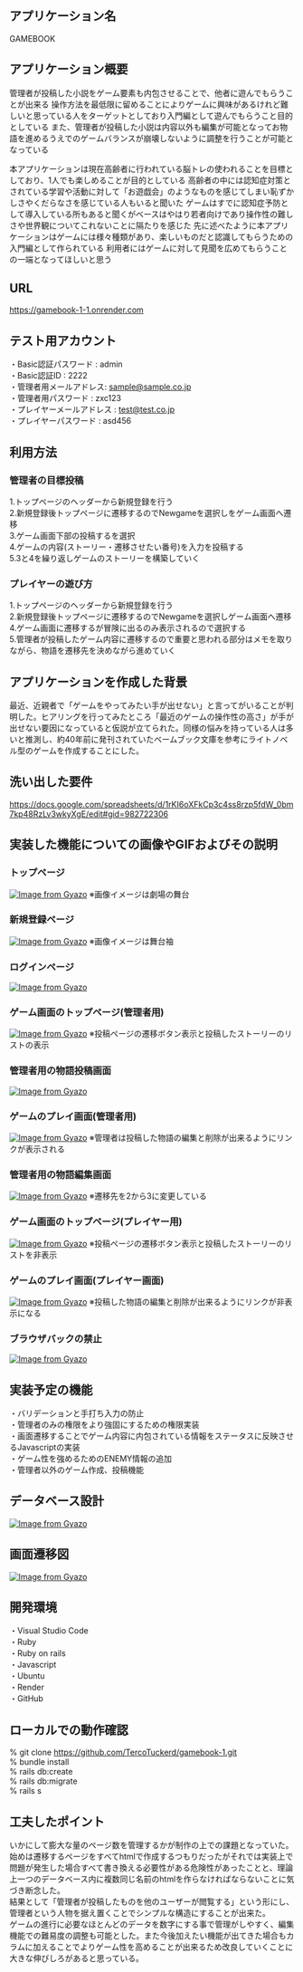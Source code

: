 ## アプリケーション名
GAMEBOOK

## アプリケーション概要
管理者が投稿した小説をゲーム要素も内包させることで、他者に遊んでもらうことが出来る
操作方法を最低限に留めることによりゲームに興味があるけれど難しいと思っている人をターゲットとしており入門編として遊んでもらうこと目的としている
また、管理者が投稿した小説は内容以外も編集が可能となってお物語を進めるうえでのゲームバランスが崩壊しないように調整を行うことが可能となっている

本アプリケーションは現在高齢者に行われている脳トレの使われることを目標としており、1人でも楽しめることが目的としている
高齢者の中には認知症対策とされている学習や活動に対して「お遊戯会」のようなものを感じてしまい恥ずかしさやくだらなさを感じている人もいると聞いた
ゲームはすでに認知症予防として導入している所もあると聞くがベースはやはり若者向けであり操作性の難しさや世界観についてこれないことに隔たりを感じた
先に述べたように本アプリケーションはゲームには様々種類があり、楽しいものだと認識してもらうための入門編として作られている
利用者にはゲームに対して見聞を広めてもらうことの一端となってほしいと思う

## URL
https://gamebook-1-1.onrender.com

## テスト用アカウント
・Basic認証パスワード : admin  
・Basic認証ID : 2222  
・管理者用メールアドレス: sample@sample.co.jp  
・管理者用パスワード : zxc123  
・プレイヤーメールアドレス : test@test.co.jp  
・プレイヤーパスワード : asd456

## 利用方法
### 管理者の目標投稿
1.トップページのヘッダーから新規登録を行う  
2.新規登録後トップページに遷移するのでNewgameを選択しをゲーム画面へ遷移    
3.ゲーム画面下部の投稿するを選択  
4.ゲームの内容(ストーリー・遷移させたい番号)を入力を投稿する  
5.3と4を繰り返しゲームのストーリーを構築していく  

### プレイヤーの遊び方
1.トップページのヘッダーから新規登録を行う  
2.新規登録後トップページに遷移するのでNewgameを選択しゲーム画面へ遷移    
4.ゲーム画面に遷移するが冒険に出るのみ表示されるので選択する  
5.管理者が投稿したゲーム内容に遷移するので重要と思われる部分はメモを取りながら、物語を遷移先を決めながら進めていく 

## アプリケーションを作成した背景
最近、近親者で「ゲームをやってみたい手が出せない」と言ってがいることが判明した。ヒアリングを行ってみたところ「最近のゲームの操作性の高さ」が手が出せない要因になっていると仮説が立てられた。同様の悩みを持っている人は多いと推測し、約40年前に発刊されていたベームブック文庫を参考にライトノベル型のゲームを作成することにした。

## 洗い出した要件
https://docs.google.com/spreadsheets/d/1rKI6oXFkCp3c4ss8rzp5fdW_0bm7kp48RzLv3wkyXgE/edit#gid=982722306

## 実装した機能についての画像やGIFおよびその説明
### トップページ
[![Image from Gyazo](https://i.gyazo.com/f0479a43ef99bccaee63ccd3d3001092.jpg)](https://gyazo.com/f0479a43ef99bccaee63ccd3d3001092)
※画像イメージは劇場の舞台

### 新規登録ページ
[![Image from Gyazo](https://i.gyazo.com/a3b7a161a7026cce067711e5ca6b4f6e.jpg)](https://gyazo.com/a3b7a161a7026cce067711e5ca6b4f6e)
※画像イメージは舞台袖

### ログインページ
[![Image from Gyazo](https://i.gyazo.com/a61891eb8ae416b735e97a609f55cc3d.jpg)](https://gyazo.com/a61891eb8ae416b735e97a609f55cc3d)

### ゲーム画面のトップページ(管理者用)
[![Image from Gyazo](https://i.gyazo.com/4faf9d0e1a0296d3833ad7e15ce96ed1.jpg)](https://gyazo.com/4faf9d0e1a0296d3833ad7e15ce96ed1)
※投稿ページの遷移ボタン表示と投稿したストーリーのリストの表示

### 管理者用の物語投稿画面
[![Image from Gyazo](https://i.gyazo.com/4b9a94b4f89f0623eec81bd85ab54513.jpg)](https://gyazo.com/4b9a94b4f89f0623eec81bd85ab54513)

### ゲームのプレイ画面(管理者用)
[![Image from Gyazo](https://i.gyazo.com/44532275efdb4544236d7afc22b9cb96.jpg)](https://gyazo.com/44532275efdb4544236d7afc22b9cb96)
※管理者は投稿した物語の編集と削除が出来るようにリンクが表示される

### 管理者用の物語編集画面
[![Image from Gyazo](https://i.gyazo.com/b7225216bde9509e643fcc4eaaccfead.gif)](https://gyazo.com/b7225216bde9509e643fcc4eaaccfead)
※遷移先を2から3に変更している

### ゲーム画面のトップページ(プレイヤー用)
[![Image from Gyazo](https://i.gyazo.com/8f707262bf2a7d1727a51a7be03f2cd1.jpg)](https://gyazo.com/8f707262bf2a7d1727a51a7be03f2cd1)
※投稿ページの遷移ボタン表示と投稿したストーリーのリストを非表示

### ゲームのプレイ画面(プレイヤー画面)
[![Image from Gyazo](https://i.gyazo.com/5505d2eabd0482561e06cdc69411905a.gif)](https://gyazo.com/5505d2eabd0482561e06cdc69411905a)
※投稿した物語の編集と削除が出来るようにリンクが非表示になる

### ブラウザバックの禁止
[![Image from Gyazo](https://i.gyazo.com/ae207179bf92aa67f222a6fe9a26344d.gif)](https://gyazo.com/ae207179bf92aa67f222a6fe9a26344d)

## 実装予定の機能
・バリデーションと手打ち入力の防止  
・管理者のみの権限をより強固にするための権限実装  
・画面遷移することでゲーム内容に内包されている情報をステータスに反映させるJavascriptの実装  
・ゲーム性を強めるためのENEMY情報の追加  
・管理者以外のゲーム作成、投稿機能

## データベース設計
[![Image from Gyazo](https://i.gyazo.com/c5c07af48b225b397cd3e8b4bc678728.png)](https://gyazo.com/c5c07af48b225b397cd3e8b4bc678728)

## 画面遷移図
[![Image from Gyazo](https://i.gyazo.com/944915e4c29f74c16f725aecdfbbbafe.png)](https://gyazo.com/944915e4c29f74c16f725aecdfbbbafe)

## 開発環境
・Visual Studio Code  
・Ruby  
・Ruby on rails  
・Javascript  
・Ubuntu  
・Render  
・GitHub  

## ローカルでの動作確認
% git clone https://github.com/TercoTuckerd/gamebook-1.git  
% bundle install  
% rails db:create  
% rails db:migrate  
% rails s  

## 工夫したポイント
いかにして膨大な量のページ数を管理するかが制作の上での課題となっていた。  
始めは遷移するページをすべてhtmlで作成するつもりだったがそれでは実装上で問題が発生した場合すべて書き換える必要性がある危険性があったことと、理論上一つのデータベース内に複数同じ名前のhtmlを作らなければならないことに気づき断念した。  
結果として「管理者が投稿したものを他のユーザーが閲覧する」という形にし、管理者という人物を据え置くことでシンプルな構造にすることが出来た。  
ゲームの進行に必要なほとんどのデータを数字にする事で管理がしやすく、編集機能での難易度の調整も可能とした。また今後加えたい機能が出てきた場合もカラムに加えることでよりゲーム性を高めることが出来るため改良していくことに大きな伸びしろがあると思っている。